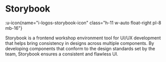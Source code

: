 # Storybook

:u-icon{name="i-logos-storybook-icon" class="h-11 w-auto float-right pl-8 mb-16"}

Storybook is a frontend workshop environment tool for UI/UX development that helps bring consistency in designs across multiple components. By developing components that conform to the design standards set by the team, Storybook ensures a consistent and flawless UI.
